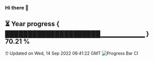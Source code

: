 ### Hi there 👋
⏳ Year progress { █████████████████████▁▁▁▁▁▁▁▁▁ } 70.21 %
---
⏰ Updated on Wed, 14 Sep 2022 06:41:22 GMT
![Progress Bar CI](https://github.com/Moyi321/Moyi321/workflows/Progress%20Bar%20CI/badge.svg)
